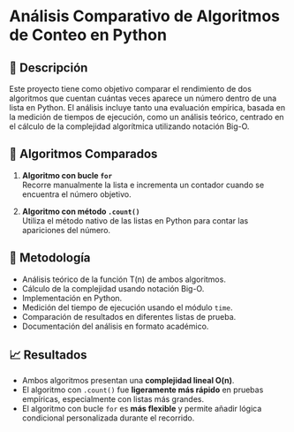 # Análisis Comparativo de Algoritmos de Conteo en Python

## 📌 Descripción

Este proyecto tiene como objetivo comparar el rendimiento de dos algoritmos que cuentan cuántas veces aparece un número dentro de una lista en Python. El análisis incluye tanto una evaluación empírica, basada en la medición de tiempos de ejecución, como un análisis teórico, centrado en el cálculo de la complejidad algorítmica utilizando notación Big-O.

## 🧪 Algoritmos Comparados

1. **Algoritmo con bucle `for`**  
   Recorre manualmente la lista e incrementa un contador cuando se encuentra el número objetivo.

2. **Algoritmo con método `.count()`**  
   Utiliza el método nativo de las listas en Python para contar las apariciones del número.

## 🧠 Metodología

- Análisis teórico de la función T(n) de ambos algoritmos.
- Cálculo de la complejidad usando notación Big-O.
- Implementación en Python.
- Medición del tiempo de ejecución usando el módulo `time`.
- Comparación de resultados en diferentes listas de prueba.
- Documentación del análisis en formato académico.

## 📈 Resultados

- Ambos algoritmos presentan una **complejidad lineal O(n)**.
- El algoritmo con `.count()` fue **ligeramente más rápido** en pruebas empíricas, especialmente con listas más grandes.
- El algoritmo con bucle `for` es **más flexible** y permite añadir lógica condicional personalizada durante el recorrido.
